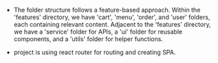 - The folder structure follows a feature-based approach. Within the 'features' directory, we have 'cart', 'menu', 'order', and 'user' folders, each containing relevant content. Adjacent to the 'features' directory, we have a 'service' folder for APIs, a 'ui' folder for reusable components, and a 'utils' folder for helper functions.

- project is using react router for routing and creating SPA.

